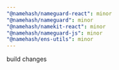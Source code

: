 ```yaml
---
"@namehash/nameguard-react": minor
"@namehash/nameguard": minor
"@namehash/namekit-react": minor
"@namehash/nameguard-js": minor
"@namehash/ens-utils": minor
---
```


build changes
